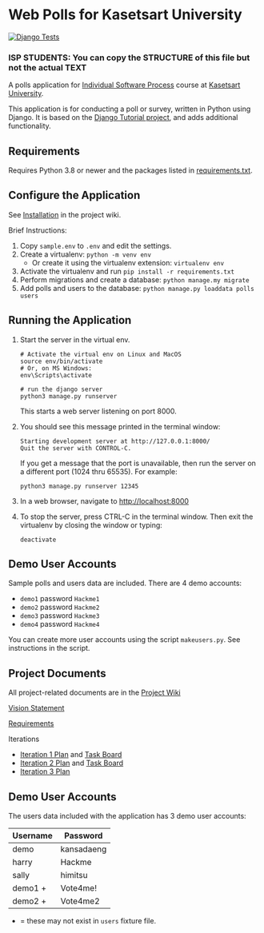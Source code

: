 # Web Polls for Kasetsart University
[![Django Tests](https://github.com/fatalaijon/ku-polls/actions/workflows/django.yml/badge.svg)](https://github.com/fatalaijon/ku-polls/actions/workflows/django.yml)

### ISP STUDENTS: You can copy the STRUCTURE of this file but not the actual TEXT

A polls application for [Individual Software Process](https://cpske.github.io/ISP) course at [Kasetsart University](https://ku.ac.th).

This application is for conducting a poll or survey, written in Python using Django. It is based on the [Django Tutorial project][django-tutorial], 
and adds additional functionality.

## Requirements

Requires Python 3.8 or newer and the packages listed in [requirements.txt](requirements.txt).

## Configure the Application

See [Installation](../../wiki/Installation) in the project wiki.

Brief Instructions:

1. Copy `sample.env` to `.env` and edit the settings.
2. Create a virtualenv: `python -m venv env`
   - Or create it using the virtualenv extension: `virtualenv env`
3. Activate the virtualenv and run `pip install -r requirements.txt`
4. Perform migrations and create a database: `python manage.my migrate`
5. Add polls and users to the database: `python manage.py loaddata polls users`

## Running the Application

1. Start the server in the virtual env. 
   ```
   # Activate the virtual env on Linux and MacOS
   source env/bin/activate
   # Or, on MS Windows:
   env\Scripts\activate

   # run the django server
   python3 manage.py runserver
   ```
   This starts a web server listening on port 8000.

2. You should see this message printed in the terminal window:
   ```
   Starting development server at http://127.0.0.1:8000/
   Quit the server with CONTROL-C.
   ```
   If you get a message that the port is unavailable, then run the server on a different port (1024 thru 65535). For example:
   ```
   python3 manage.py runserver 12345
   ```

3. In a web browser, navigate to <http://localhost:8000>

4. To stop the server, press CTRL-C in the terminal window. Then exit the virtualenv by closing the window or typing:
   ```
   deactivate
   ```

## Demo User Accounts

Sample polls and users data are included. There are 4 demo accounts:

* `demo1` password `Hackme1`
* `demo2` password `Hackme2`
* `demo3` password `Hackme3`
* `demo4` password `Hackme4`

You can create more user accounts using the script `makeusers.py`. See instructions in the script.

## Project Documents

All project-related documents are in the [Project Wiki](../../wiki/Home)

[Vision Statement](../../wiki/Vision%20Statement)

[Requirements](../../wiki/Requirements)

Iterations

* [Iteration 1 Plan](../../wiki/Iteration%201%20Plan) and [Task Board](../../projects/1)
* [Iteration 2 Plan](../../wiki/Iteration%202%20Plan) and [Task Board](../../projects/2)
* [Iteration 3 Plan](../../wiki/Iteration%203%20Plan)


[django-tutorial]: https://docs.djangoproject.com/en/3.1/intro/tutorial01/



## Demo User Accounts

The users data included with the application has 3 demo user accounts:

| Username  | Password    |
|-----------|-------------|
| demo      | kansadaeng  |
| harry     | Hackme      |
| sally     | himitsu     |
| demo1 +   | Vote4me!    |
| demo2 +   | Vote4me2    |

+ = these may not exist in `users` fixture file.
